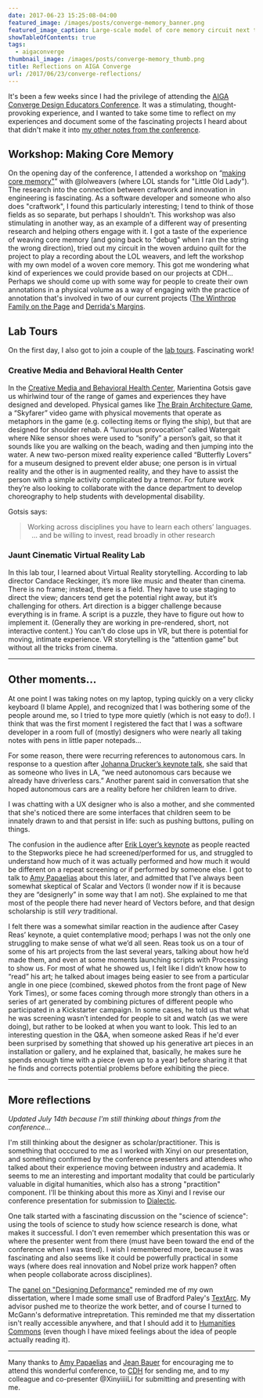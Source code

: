 ```yaml
---
date: 2017-06-23 15:25:08-04:00
featured_image: /images/posts/converge-memory_banner.png
featured_image_caption: Large-scale model of core memory circuit next to the real thing.  Photos by Rebecca Sutton Koeser
showTableOfContents: true
tags:
  - aigaconverge
thumbnail_image: /images/posts/converge-memory_thumb.png
title: Reflections on AIGA Converge
url: /2017/06/23/converge-reflections/
---
```




It's been a few weeks since I had the privilege of attending the [AIGA Converge Design Educators Conference](http://converge.aiga.org/). It was a stimulating, thought-provoking experience, and I wanted to take some time to reflect on my experiences and document some of the fascinating projects I heard about that didn't make it into [my other notes from the conference](https://rlskoeser.github.io/tags/aigaconverge/).



## Workshop: Making Core Memory

On the opening day of the conference, I attended a workshop on “[making core memory"](http://converge.cci.kent.edu/making-core-memory-the-women-who-put-man-on-the-moon/)” with @lolweavers (where LOL stands for "Little Old Lady").  The research into the connection between craftwork and innovation in engineering is fascinating.  As a software developer and someone who also does "craftwork", I found this particularly interesting; I tend to think of those fields as so separate, but perhaps I shouldn't.  This workshop was also stimulating in another way, as an example of a different way of presenting research and helping others engage with it.  I got a taste of the experience of weaving core memory (and going back to "debug" when I ran the string the wrong direction), tried out my circuit in the woven arduino quilt for the project to play a recording about the LOL weavers, and left the workshop with my own model of a woven core memory.  This got me wondering what kind of experiences we could provide based on our projects at CDH... Perhaps we should come up with some way for people to create their own annotations in a physical volume as a way of engaging with the practice of annotation that's involved in two of our current projects ([The Winthrop Family on the Page](https://cdh.princeton.edu/projects/the-winthrop-family-on-the-page/) and [Derrida's Margins](https://cdh.princeton.edu/projects/derridas-margins/).

## Lab Tours

On the first day, I also got to join a couple of the [lab tours](http://converge.cci.kent.edu/research-labs-tour/).  Fascinating work!

### Creative Media and Behavioral Health Center

In the [Creative Media and Behavioral Health Center](http://cmbhc.usc.edu/),
Marientina Gotsis gave us whirlwind tour of the range of games and experiences they have designed and developed.  Physical games like [The Brain Architecture Game](https://dev.thebrainarchitecturegame.com/), a “Skyfarer” video game with physical movements that operate as metaphors in the game (e.g. collecting items or flying the ship), but that are designed for shoulder rehab.  A “luxurious provocation” called Watergait where Nike sensor shoes were used to “sonify” a person’s gait, so that it sounds like you are walking on the beach, wading and then jumping into the water.  A new two-person mixed reality experience called “Butterfly Lovers” for a museum designed to prevent elder abuse; one person is in virtual reality and the other is in augmented reality, and they have to assist the person with a simple activity complicated by a tremor.  For future work they’re also looking to collaborate with the dance department to develop choreography to help students with developmental disability.

Gotsis says:

> Working across disciplines you have to learn each others’ languages.
 
... and be willing to invest, read broadly in other research

### Jaunt Cinematic Virtual Reality Lab

In this lab tour, I learned about Virtual Reality storytelling.  According to lab director Candace Reckinger, it’s more like music and theater than cinema.  There is no frame; instead, there is a field. They have to use staging to direct the view; dancers tend get the potential right away, but it’s challenging for others.  Art direction is a bigger challenge because everything is in frame.  A script is a puzzle, they have to figure out how to implement it.  (Generally they are working in pre-rendered, short, not interactive content.)  You can't do close ups in VR, but there is potential for moving, intimate experience.  VR storytelling is the “attention game” but without all the tricks from cinema.

* * *

## Other moments...

At one point I was taking notes on my laptop, typing quickly on a very clicky keyboard (I blame Apple), and recognized that I was bothering some of the people around me, so I tried to type more quietly (which is not easy to do!).  I think that was the first moment I registered the fact that I was a software developer in a room full of (mostly) designers who were nearly all taking notes with pens in little paper notepads...

For some reason, there were recurring references to autonomous cars.  In response to a question after [Johanna Drucker’s keynote talk](https://rlskoeser.github.io/2017/06/07/drucker-keynote/), she said that as someone who lives in LA, “we need autonomous cars because we already have driverless cars.”  Another parent said in conversation that she hoped
autonomous cars are a reality before her children learn to drive.

I was chatting with a UX designer who is also a mother, and she commented that she's noticed there are some interfaces that children seem to be innately drawn to and that persist in life: such as pushing buttons, pulling on things.


The confusion in the audience after [Erik Loyer’s keynote](https://rlskoeser.github.io/2017/06/07/erik-loyer/) as people reacted to the Stepworks piece he had screened/performed for us, and struggled to understand how much of it was actually performed and how much it would be different on a repeat screening or if performed by someone else.
I got to talk to [Amy Papaelias](http://www.amypapaelias.com/) about this later, and admitted that I've always been somewhat skeptical of Scalar and Vectors (I wonder now if it is because they are “designerly” in some way that I am not).  She explained to me that most of the people there had never heard of Vectors before, and that design scholarship is still *very* traditional.

I felt there was a somewhat similar reaction in the audience after Casey Reas’ keynote, a quiet contemplative mood; perhaps I was not the only one struggling to make sense of what we’d all seen.  Reas took us on a tour of some of his art projects from the last several years, talking about how he’d made them, and even at some moments launching scripts with Processing to show us.  For most of what he showed us, I felt like I didn’t know how to “read” his art; he talked about images being easier to see from a particular angle in one piece (combined, skewed photos from the front page of New York Times), or some faces coming through more strongly than others in a series of art generated by combining pictures of different people who participated in a Kickstarter campaign.  In some cases, he told us that what he was screening wasn’t intended for people to sit and watch (as we were doing), but rather to be looked at when you want to look.  This led to an interesting question in the Q&A, when someone asked Reas if he'd ever been surprised by something that showed up his generative art pieces in an installation or gallery, and he explained that, basically, he makes sure he spends enough time with a piece (even up to a year) before sharing it that he finds and corrects potential problems before exhibiting the piece.

* * *

## More reflections

*Updated July 14th because I'm still thinking about things from the conference...*

I'm still thinking about the designer as scholar/practitioner. This is something that occcured to me as I worked with Xinyi on our presentation, and something confirmed by the conference presenters and attendees who talked about their experience moving between industry and academia.  It seems to me an interesting and important modality that could be particularly valuable in digital humanities, which also has a strong "practition" component.  I'll be thinking about this more as Xinyi and I revise our conference presentation for submission to [Dialectic](http://quod.lib.umich.edu/d/dialectic/).

One talk started with a fascinating discussion on the "science of science": using the tools of science to study how science research is done, what makes it successful.  I don't even remember which presentation this was or where the presenter went from there (must have been toward the end of the conference when I was tired).  I wish I remembered more, because it was fascinating and also seems like it could be powerfully practical in some ways (where does real innovation and Nobel prize work happen? often when people collaborate across disciplines).

The [panel on "Designing Deformance"](https://rlskoeser.github.io/2017/06/07/deformance/) reminded me of my own dissertation, where I made some small use of Bradford Paley's [TextArc](http://www.textarc.org/).  My advisor pushed me to theorize the work better, and of course I turned to McGann's deformative intrepretation.  This reminded me that my dissertation isn't really accessible anywhere, and that I should add it to [Humanities Commons](https://hcommons.org/) (even though I have mixed feelings about the idea of people actually reading it).


* * *

Many thanks to [Amy Papaelias](http://www.amypapaelias.com/) and [Jean Bauer](http://www.jeanbauer.com/) for encouraging me to attend this wonderful conference, to [CDH](https://cdh.princeton.edu/) for sending me, and to my colleague and co-presenter @XinyiiiiLi for submitting and presenting with me.